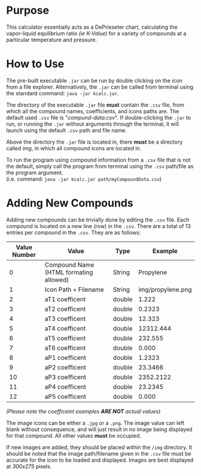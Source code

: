 # Purpose

This calculator essentially acts as a DePrieseter chart, calculating the vapor-liquid equilibrium ratio *(ie K-Value)* for a variety of compounds at a particular temperature and pressure.



# How to Use

The pre-built executable `.jar` can be run by double clicking on the icon from a file explorer. Alternatively, the `.jar` can be called from terminal using the standard command: `java -jar kcalc.jar`.

The directory of the executable `.jar` file **must** contain the `.csv` file, from which all the compound names, coefficients, and icons paths are. The default used `.csv` file is "*compund-data.csv*". If double-clicking the `.jar` to run, or running the `.jar` without arguments through the terminal, it will launch using the default `.csv` path and file name.

Above the directory the `.jar` file is located in, there **must** be a directory called _img_, in which all compound icons are located in.

To run the program using compound information from a `.csv` file that is not the default, simply call the program from terminal using the `.csv` path/file as the program argument.<br>
(i.e. command: `java -jar kcalc.jar path/myCompoundData.csv`)



# Adding New Compounds

Adding new compounds can be trivially done by editing the `.csv` file. Each compound is located on a new line (row) in the `.csv`. There are a total of 13 entries per compound in the `.csv`. They are as follows:

| **Value Number** | **Value** | **Type** | **Example** |
|------------------|-----------|----------|-------------|
| 0 | Compound Name (HTML formating allowed) | String | Propylene
| 1 | Icon Path + Filename | String | img/propylene.png
| 2 | aT1 coefficent| double | 1.222
| 3 | aT2 coefficent| double | 0.2323 
| 4 | aT3 coefficent| double | 12.323
| 5 | aT4 coefficent| double | 12312.444
| 6 | aT5 coefficent| double | 232.555
| 7 | aT6 coefficent| double | 0.000
| 8 | aP1 coefficent| double | 1.2323
| 9 | aP2 coefficent| double | 23.3466
| 10 | aP3 coefficent| double | 2352.2122
| 11 | aP4 coefficent| double | 23.2345
| 12 | aP5 coefficent| double | 0.000

*(Please note the coefficeint examples **ARE NOT** actual values)*

The image icons can be either a `.jpg` or a `.png`. The image value can left blank without consequence, and will just result in no image being displayed for that compound. All other values **must** be occupied.

If new images are added, they should be placed within the `/img` directory. It should be noted that the image path/filename given in the `.csv` file must be accurate for the icon to be loaded and displayed. Images are best displayed at *300x275* pixels.
